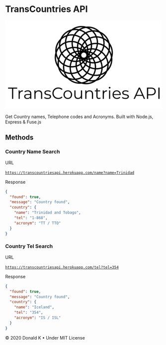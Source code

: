 # TransCountries API

![TransCountries API Logo](https://github.com/d3vkk/transcountries-api/blob/master/trans-countries-logo.png)

Get Country names, Telephone codes and Acronyms. Built with Node.js, Express & Fuse.js

## Methods

### Country Name Search

URL

[`https://transcountriesapi.herokuapp.com/name?name=Trinidad`](https://transcountriesapi.herokuapp.com/name?name=Trinidad)

Response

```json
{
  "found": true,
  "message": "Country found",
  "country": {
    "name": "Trinidad and Tobago",
    "tel": "1-868",
    "acronym": "TT / TTO"
  }
}
```
### Country Tel Search

URL

[`https://transcountriesapi.herokuapp.com/tel?tel=354`](https://transcountriesapi.herokuapp.com/tel?tel=354)

Response

```json
{
  "found": true,
  "message": "Country found",
  "country": {
    "name": "Iceland",
    "tel": "354",
    "acronym": "IS / ISL"
  }
}
```


© 2020 Donald K • Under MIT License
